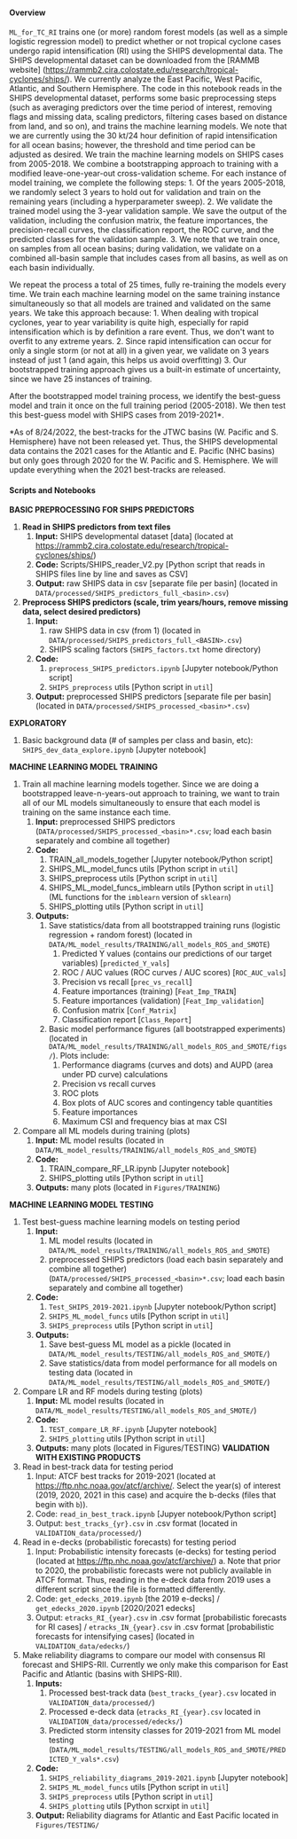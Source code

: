  #### Overview
`ML_for_TC_RI` trains one (or more) random forest models (as well as a simple logistic regression model) to predict whether or not tropical cyclone cases undergo rapid intensification (RI) using the SHIPS developmental data.  The SHIPS developmental dataset can be downloaded from the [RAMMB website] (https://rammb2.cira.colostate.edu/research/tropical-cyclones/ships/).  We currently analyze the East Pacific, West Pacific, Atlantic, and Southern Hemisphere. The code in this notebook reads in the SHIPS developmental dataset, performs some basic preprocessing steps (such as averaging predictors over the time period of interest, removing flags and missing data, scaling predictors, filtering cases based on distance from land, and so on), and trains the machine learning models.  We note that we are currently using the 30 kt/24 hour definition of rapid intensification for all ocean basins; however, the threshold and time period can be adjusted as desired. We train the machine learning models on SHIPS cases from 2005-2018. We combine a bootstrapping approach to training with a modified leave-one-year-out cross-validation scheme.  For each instance of model training, we complete the following steps: 
    1. Of the years 2005-2018, we randomly select 3 years to hold out for validation and train on the remaining years (including a hyperparameter sweep). 
    2. We validate the trained model using the 3-year validation sample.  We save the output of the validation, including the confusion matrix, the feature importances, the precision-recall curves, the classification report, the ROC curve, and the predicted classes for the validation sample. 
    3. We note that we train once, on samples from all ocean basins; during validation, we validate on a combined all-basin sample that includes cases from all basins, as well as on each basin individually.  

We repeat the process a total of 25 times, fully re-training the models every time.  We train each machine learning model on the same training instance simultaneously so that all models are trained and validated on the same years.  We take this approach because:
    1. When dealing with tropical cyclones, year to year variability is quite high, especially for rapid intensification which is by definition a rare event.  Thus, we don't want to overfit to any extreme years.
    2. Since rapid intensification can occur for only a single storm (or not at all) in a given year, we validate on 3 years instead of just 1 (and again, this helps us avoid overfitting)
    3. Our bootstrapped training approach gives us a built-in estimate of uncertainty, since we have 25 instances of training. 

After the bootstrapped model training process, we identify the best-guess model and train it once on the full training period (2005-2018). We then test this best-guess model with SHIPS cases from 2019-2021*. 

*As of 8/24/2022, the best-tracks for the JTWC basins (W. Pacific and S. Hemisphere) have not been released yet. Thus, the SHIPS developmental data contains the 2021 cases for the Atlantic and E. Pacific (NHC basins) but only goes through 2020 for the W. Pacific and S. Hemisphere.  We will update everything when the 2021 best-tracks are released. 

#### Scripts and Notebooks

<b>BASIC PREPROCESSING FOR SHIPS PREDICTORS</b>
1. <b>Read in SHIPS predictors from text files</b>
    1. <b>Input:</b> SHIPS developmental dataset [data] (located at https://rammb2.cira.colostate.edu/research/tropical-cyclones/ships/)
    2. <b>Code:</b> Scripts/SHIPS_reader_V2.py [Python script that reads in SHIPS files line by line and saves as CSV]
    3. <b>Output:</b> raw SHIPS data in csv [separate file per basin] (located in `DATA/processed/SHIPS_predictors_full_<basin>.csv`)
2. <b>Preprocess SHIPS predictors (scale, trim years/hours, remove missing data, select desired predictors)</b>
    1. <b>Input:</b> 
        1. raw SHIPS data in csv (from 1) (located in `DATA/processed/SHIPS_predictors_full_<BASIN>.csv`)
        2. SHIPS scaling factors (`SHIPS_factors.txt` home directory) 
    3. <b>Code:</b> 
        1. `preprocess_SHIPS_predictors.ipynb` [Jupyter notebook/Python script]
        2. `SHIPS_preprocess` utils [Python script in `util`]
    4. <b>Output:</b> preprocessed SHIPS predictors [separate file per basin] (located in `DATA/processed/SHIPS_processed_<basin>*.csv`)

<b>EXPLORATORY</b>
1.  Basic background data (# of samples per class and basin, etc): `SHIPS_dev_data_explore.ipynb` [Jupyter notebook]

<b>MACHINE LEARNING MODEL TRAINING</b>
1.  Train all machine learning models together.  Since we are doing a bootstrapped leave-n-years-out approach to training, we want to train all of our ML models simultaneously to ensure that each model is training on the same instance each time. 
    1. <b>Input:</b> preprocessed SHIPS predictors (`DATA/processed/SHIPS_processed_<basin>*.csv`; load each basin separately and combine all together) 
    2. <b>Code:</b>
        1. TRAIN_all_models_together [Jupyter notebook/Python script]
        2. SHIPS_ML_model_funcs utils [Python script in `util`] 
        3. SHIPS_preprocess utils [Python script in `util`]
        4. SHIPS_ML_model_funcs_imblearn utils [Python script in `util`] (ML functions for the `imblearn` version of `sklearn`)
        5. SHIPS_plotting utils [Python script in `util`]
    3. <b>Outputs:</b> 
        1. Save statistics/data from all bootstrapped training runs (logistic regression + random forest) (located in `DATA/ML_model_results/TRAINING/all_models_ROS_and_SMOTE`)
            1. Predicted Y values (contains our predictions of our target variables) [`predicted_Y_vals`]
            2. ROC / AUC values (ROC curves / AUC scores) [`ROC_AUC_vals`]
            3. Precision vs recall [`prec_vs_recall`]
            4. Feature importances (training) [`Feat_Imp_TRAIN`]
            5. Feature importances (validation) [`Feat_Imp_validation`]
            6. Confusion matrix [`Conf_Matrix`]
            7. Classification report [`Class_Report`]
        2. Basic model performance figures (all bootstrapped experiments) (located in `DATA/ML_model_results/TRAINING/all_models_ROS_and_SMOTE/figs/`).  Plots include:
            1.  Performance diagrams (curves and dots) and AUPD (area under PD curve) calculations
            2.  Precision vs recall curves
            3.  ROC plots
            4.  Box plots of AUC scores and contingency table quantities
            5.  Feature importances
            6.  Maximum CSI and frequency bias at max CSI
2.  Compare all ML models during training (plots)
    1. <b>Input:</b> ML model results (located in `DATA/ML_model_results/TRAINING/all_models_ROS_and_SMOTE`)
    2. <b>Code:</b>
        1. TRAIN_compare_RF_LR.ipynb [Jupyter notebook]
        2. SHIPS_plotting utils [Python script in `util`]
    3. <b>Outputs:</b> many plots (located in `Figures/TRAINING`)

<b>MACHINE LEARNING MODEL TESTING</b>
1. Test best-guess machine learning models on testing period
    1. <b>Input:</b> 
        1. ML model results (located in `DATA/ML_model_results/TRAINING/all_models_ROS_and_SMOTE`)
        2. preprocessed SHIPS predictors (load each basin separately and combine all together) (`DATA/processed/SHIPS_processed_<basin>*.csv`; load each basin separately and combine all together) 
    2. <b>Code:</b>
        1. `Test_SHIPS_2019-2021.ipynb` [Jupyter notebook/Python script]
        2. `SHIPS_ML_model_funcs` utils [Python script in `util`] 
        3. `SHIPS_preprocess` utils [Python script in `util`]
    3. <b>Outputs:</b> 
        1. Save best-guess ML model as a pickle (located in `DATA/ML_model_results/TESTING/all_models_ROS_and_SMOTE/`)
        2. Save statistics/data from model performance for all models on testing data (located in `DATA/ML_model_results/TESTING/all_models_ROS_and_SMOTE/`)
2. Compare LR and RF models during testing (plots)
    1. <b>Input:</b> ML model results (located in `DATA/ML_model_results/TESTING/all_models_ROS_and_SMOTE/`)
    2. <b>Code:</b>
        1. `TEST_compare_LR_RF.ipynb` [Jupyter notebook]
        2. `SHIPS_plotting` utils [Python script in `util`]
    3. <b>Outputs:</b> many plots (located in Figures/TESTING)
<b>VALIDATION WITH EXISTING PRODUCTS</b>
1. Read in best-track data for testing period 
    1. Input: ATCF best tracks for 2019-2021 (located at https://ftp.nhc.noaa.gov/atcf/archive/.  Select the year(s) of interest (2019, 2020, 2021 in this case) and acquire the b-decks (files that begin with `b`)). 
    2. Code: `read_in_best_track.ipynb` [Jupyer notebook/Python script] 
    3. Output: `best_tracks_{yr}.csv` in .csv format (located in `VALIDATION_data/processed/`)
2. Read in e-decks (probabilistic forecasts) for testing period 
    1. Input: Probabilistic intensity forecasts (e-decks) for testing period (located at https://ftp.nhc.noaa.gov/atcf/archive/)
        a. Note that prior to 2020, the probabilistic forecasts were not publicly available in ATCF format. Thus, reading in the e-deck data from 2019 uses a different script since the file is formatted differently. 
    2. Code: `get_edecks_2019.ipynb` [the 2019 e-decks] / `get_edecks_2020.ipynb` [2020/2021 edecks]
    3. Output: `etracks_RI_{year}.csv` in .csv format [probabilistic forecasts for RI cases] / `etracks_IN_{year}.csv` in .csv format [probabilistic forecasts for intensifying cases] (located in `VALIDATION_data/edecks/`)
3. Make reliability diagrams to compare our model with consensus RI forecast and SHIPS-RII.  Currently we only make this comparison for East Pacific and Atlantic (basins with SHIPS-RII). 
    1. <b>Inputs:</b> 
        1. Processed best-track data (`best_tracks_{year}.csv` located in `VALIDATION_data/processed/`)
        2. Processed e-deck data (`etracks_RI_{year}.csv` located in `VALIDATION_data/processed/edecks/`)
        3. Predicted storm intensity classes for 2019-2021 from ML model testing (`DATA/ML_model_results/TESTING/all_models_ROS_and_SMOTE/PREDICTED_Y_vals*.csv`)
    2. <b>Code:</b> 
        1. `SHIPS_reliability_diagrams_2019-2021.ipynb` [Jupyter notebook]
        2. `SHIPS_ML_model_funcs` utils [Python script in `util`] 
        3. `SHIPS_preprocess` utils [Python script in `util`]
        4. `SHIPS_plotting` utils [Python scrxipt in `util`]
    3. <b>Output:</b> Reliability diagrams for Atlantic and East Pacific located in `Figures/TESTING/`
